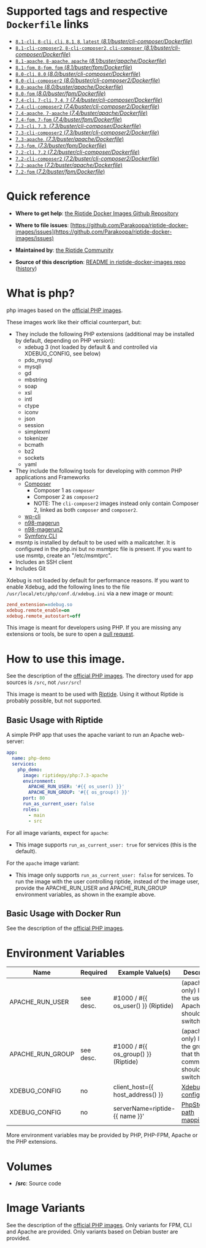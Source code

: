 # Supported tags and respective `Dockerfile` links

-	[`8.1-cli`, `8-cli`, `cli`, `8.1`, `8`, `latest` (*8.1/buster/cli-composer/Dockerfile*)](https://github.com/Parakoopa/riptide-docker-images/tree/master/php/8.1/buster/cli-composer/Dockerfile)
-	[`8.1-cli-composer2`, `8-cli-composer2`, `cli-composer` (*8.1/buster/cli-composer/Dockerfile*)](https://github.com/Parakoopa/riptide-docker-images/tree/master/php/8.1/buster/cli-composer2/Dockerfile)
-	[`8.1-apache`, `8-apache`, `apache` (*8.1/buster/apache/Dockerfile*)](https://github.com/Parakoopa/riptide-docker-images/tree/master/php/8.1/buster/apache/Dockerfile)
-	[`8.1-fpm`, `8-fpm`, `fpm` (*8.1/buster/fpm/Dockerfile*)](https://github.com/Parakoopa/riptide-docker-images/tree/master/php/8.1/buster/fpm/Dockerfile)
-	[`8.0-cli`, `8.0` (*8.0/buster/cli-composer/Dockerfile*)](https://github.com/Parakoopa/riptide-docker-images/tree/master/php/8.0/buster/cli-composer/Dockerfile)
-	[`8.0-cli-composer2` (*8.0/buster/cli-composer2/Dockerfile*)](https://github.com/Parakoopa/riptide-docker-images/tree/master/php/8.0/buster/cli-composer2/Dockerfile)
-	[`8.0-apache` (*8.0/buster/apache/Dockerfile*)](https://github.com/Parakoopa/riptide-docker-images/tree/master/php/8.0/buster/apache/Dockerfile)
-	[`8.0-fpm` (*8.0/buster/fpm/Dockerfile*)](https://github.com/Parakoopa/riptide-docker-images/tree/master/php/8.0/buster/fpm/Dockerfile)
-	[`7.4-cli`, `7-cli`, `7.4`, `7` (*7.4/buster/cli-composer/Dockerfile*)](https://github.com/Parakoopa/riptide-docker-images/tree/master/php/7.4/buster/cli-composer/Dockerfile)
-	[`7.4-cli-composer2` (*7.4/buster/cli-composer2/Dockerfile*)](https://github.com/Parakoopa/riptide-docker-images/tree/master/php/7.4/buster/cli-composer2/Dockerfile)
-	[`7.4-apache`, `7-apache` (*7.4/buster/apache/Dockerfile*)](https://github.com/Parakoopa/riptide-docker-images/tree/master/php/7.4/buster/apache/Dockerfile)
-	[`7.4-fpm`, `7-fpm` (*7.4/buster/fpm/Dockerfile*)](https://github.com/Parakoopa/riptide-docker-images/tree/master/php/7.4/buster/fpm/Dockerfile)
-	[`7.3-cli`, `7.3`, (*7.3/buster/cli-composer/Dockerfile*)](https://github.com/Parakoopa/riptide-docker-images/tree/master/php/7.3/buster/cli-composer/Dockerfile)
-	[`7.3-cli-composer2` (*7.3/buster/cli-composer2/Dockerfile*)](https://github.com/Parakoopa/riptide-docker-images/tree/master/php/7.3/buster/cli-composer2/Dockerfile)
-	[`7.3-apache`, (*7.3/buster/apache/Dockerfile*)](https://github.com/Parakoopa/riptide-docker-images/tree/master/php/7.3/buster/apache/Dockerfile)
-	[`7.3-fpm`, (*7.3/buster/fpm/Dockerfile*)](https://github.com/Parakoopa/riptide-docker-images/tree/master/php/7.3/buster/fpm/Dockerfile)
-	[`7.2-cli`, `7.2` (*7.2/buster/cli-composer/Dockerfile*)](https://github.com/Parakoopa/riptide-docker-images/tree/master/php/7.2/buster/cli-composer/Dockerfile)
-	[`7.2-cli-composer2` (*7.2/buster/cli-composer2/Dockerfile*)](https://github.com/Parakoopa/riptide-docker-images/tree/master/php/7.2/buster/cli-composer2/Dockerfile)
-	[`7.2-apache` (*7.2/buster/apache/Dockerfile*)](https://github.com/Parakoopa/riptide-docker-images/tree/master/php/7.2/buster/apache/Dockerfile)
-	[`7.2-fpm` (*7.2/buster/fpm/Dockerfile*)](https://github.com/Parakoopa/riptide-docker-images/tree/master/php/7.2/buster/fpm/Dockerfile)

# Quick reference

-	**Where to get help**:
	[the Riptide Docker Images Github Repository](https://github.com/Parakoopa/riptide-docker-images)

-	**Where to file issues**:
	[https://github.com/Parakoopa/riptide-docker-images/issues](https://github.com/Parakoopa/riptide-docker-images/issues)

-	**Maintained by**:
	[the Riptide Community](https://github.com/Parakoopa/riptide-docker-images)

-	**Source of this description**:
	[README in riptide-docker-images repo](https://github.com/Parakoopa/riptide-docker-images/tree/master/php) ([history](https://github.com/Parakoopa/riptide-docker-images/tree/master/php))

# What is php?

php images based on the [official PHP images](https://hub.docker.com/_/php).

These images work like their official counterpart, but:

- They include the following PHP extensions (additional may be installed by default, depending on PHP version):
  - xdebug 3 (not loaded by default & and controlled via XDEBUG_CONFIG, see below)
  - pdo_mysql
  - mysqli
  - gd
  - mbstring
  - soap
  - xsl
  - intl
  - ctype
  - iconv
  - json
  - session
  - simplexml
  - tokenizer
  - bcmath
  - bz2
  - sockets
  - yaml
- They include the following tools for developing with common PHP applications and Frameworks
  - [Composer](https://getcomposer.org/)
    - Composer 1 as `composer`
    - Composer 2 as `composer2`
    - NOTE: The `cli-composer2` images instead only contain Composer 2, linked as both `composer` and `composer2`.
  - [wp-cli](https://wp-cli.org/)
  - [n98-magerun](https://github.com/netz98/n98-magerun)
  - [n98-magerun2](https://github.com/netz98/n98-magerun2)
  - [Symfony CLI](https://symfony.com/)
- msmtp is installed by default to be used with a mailcatcher. It is configured in the php.ini but no msmtprc
  file is present. If you want to use msmtp, create an "/etc/msmtprc".
- Includes an SSH client
- Includes Git

Xdebug is not loaded by default for performance reasons. If you want
to enable Xdebug, add the following lines to the file ``/usr/local/etc/php/conf.d/xdebug.ini`` via a new image or mount:
```ini
zend_extension=xdebug.so
xdebug.remote_enable=on
xdebug.remote_autostart=off
```


This image is meant for developers using PHP. If you are missing any extensions
or tools, be sure to open a [pull request](https://github.com/Parakoopa/riptide-docker-images/pulls).

# How to use this image.

See the description of the [official PHP images](https://hub.docker.com/_/php). 
The directory used for app sources is `/src`, not `/usr/src`!

This image is meant to be used with [Riptide](https://github.com/Parakoopa/riptide-cli). 
Using it without Riptide is probably possible, but not supported.

## Basic Usage with Riptide

A simple PHP app that uses the apache variant to run an Apache web-server: 

```yaml
app:
  name: php-demo
  services:
    php_demo:
      image: riptidepy/php:7.3-apache
      environment:
        APACHE_RUN_USER: '#{{ os_user() }}'
        APACHE_RUN_GROUP: '#{{ os_group() }}'
      port: 80
      run_as_current_user: false
      roles:
        - main
        - src
```

For all image variants, expect for `apache`:

- This image supports ``run_as_current_user: true`` for services (this is the default).

For the `apache` image variant:

- This image only supports ``run_as_current_user: false`` for services.
  To run the image with the user controlling riptide, instead of the image user, provide the APACHE_RUN_USER and APACHE_RUN_GROUP environment variables,
  as shown in the example above.

## Basic Usage with Docker Run

See the description of the [official PHP images](https://hub.docker.com/_/php).

# Environment Variables
 
| Name            | Required | Example Value(s)                    | Description                                                         |
|-----------------|----------|-------------------------------------|---------------------------------------------------------------------|
| APACHE_RUN_USER | see desc.| #1000 / #{{ os_user() }} (Riptide)  | (apache only) ID of the user that Apache should switch to           |   
| APACHE_RUN_GROUP| see desc.| #1000 / #{{ os_group() }} (Riptide) | (apache only) ID of the group that the main command should switch to|
| XDEBUG_CONFIG   | no       | client_host={{ host_address() }}    | [Xdebug configuration](https://xdebug.org/docs/remote)              |
| XDEBUG_CONFIG   | no       | serverName=riptide-{{ name }}'      | [PhpStorm path mapping key](https://blog.jetbrains.com/phpstorm/2012/03/new-in-4-0-easier-debugging-of-remote-php-command-line-scripts/)|

More environment variables may be provided by PHP, PHP-FPM, Apache or the PHP extensions.

# Volumes
 
- **/src**: Source code

# Image Variants

See the description of the [official PHP images](https://hub.docker.com/_/php). Only
variants for FPM, CLI and Apache are provided. Only variants based on Debian buster are provided.
